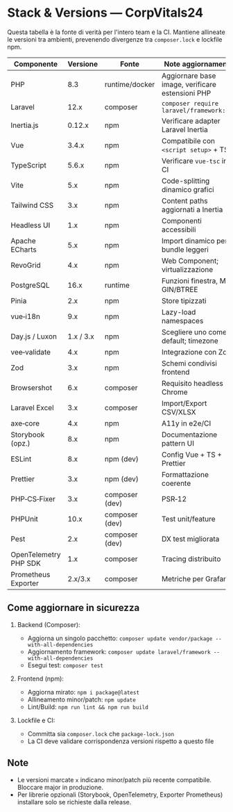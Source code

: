 # Stack & Versions — CorpVitals24

Questa tabella è la fonte di verità per l'intero team e la CI. Mantiene allineate le versioni tra ambienti, prevenendo divergenze tra `composer.lock` e lockfile npm.

| Componente | Versione | Fonte | Note aggiornamento |
|---|---|---|---|
| PHP | 8.3 | runtime/docker | Aggiornare base image, verificare estensioni PHP |
| Laravel | 12.x | composer | `composer require laravel/framework:^12` |
| Inertia.js | 0.12.x | npm | Verificare adapter Laravel Inertia |
| Vue | 3.4.x | npm | Compatibile con `<script setup>` + TS |
| TypeScript | 5.6.x | npm | Verificare `vue-tsc` in CI |
| Vite | 5.x | npm | Code-splitting dinamico grafici |
| Tailwind CSS | 3.x | npm | Content paths aggiornati a Inertia |
| Headless UI | 1.x | npm | Componenti accessibili |
| Apache ECharts | 5.x | npm | Import dinamico per bundle leggeri |
| RevoGrid | 4.x | npm | Web Component; virtualizzazione |
| PostgreSQL | 16.x | runtime | Funzioni finestra, MV, GIN/BTREE |
| Pinia | 2.x | npm | Store tipizzati |
| vue‑i18n | 9.x | npm | Lazy-load namespaces |
| Day.js / Luxon | 1.x / 3.x | npm | Scegliere uno come default; timezone |
| vee‑validate | 4.x | npm | Integrazione con Zod |
| Zod | 3.x | npm | Schemi condivisi frontend |
| Browsershot | 6.x | composer | Requisito headless Chrome |
| Laravel Excel | 3.x | composer | Import/Export CSV/XLSX |
| axe‑core | 4.x | npm | A11y in e2e/CI |
| Storybook (opz.) | 8.x | npm | Documentazione pattern UI |
| ESLint | 8.x | npm (dev) | Config Vue + TS + Prettier |
| Prettier | 3.x | npm (dev) | Formattazione coerente |
| PHP‑CS‑Fixer | 3.x | composer (dev) | PSR‑12 |
| PHPUnit | 10.x | composer (dev) | Test unit/feature |
| Pest | 2.x | composer (dev) | DX test migliorata |
| OpenTelemetry PHP SDK | 1.x | composer | Tracing distribuito |
| Prometheus Exporter | 2.x/3.x | composer | Metriche per Grafana |

## Come aggiornare in sicurezza

1. Backend (Composer):
   - Aggiorna un singolo pacchetto: `composer update vendor/package --with-all-dependencies`
   - Aggiornamento framework: `composer update laravel/framework --with-all-dependencies`
   - Esegui test: `composer test`

2. Frontend (npm):
   - Aggiorna mirato: `npm i package@latest`
   - Allineamento minor/patch: `npm update`
   - Lint/Build: `npm run lint && npm run build`

3. Lockfile e CI:
   - Committa sia `composer.lock` che `package-lock.json`
   - La CI deve validare corrispondenza versioni rispetto a questo file

## Note

- Le versioni marcate `x` indicano minor/patch più recente compatibile. Bloccare major in produzione.
- Per librerie opzionali (Storybook, OpenTelemetry, Exporter Prometheus) installare solo se richieste dalla release.


